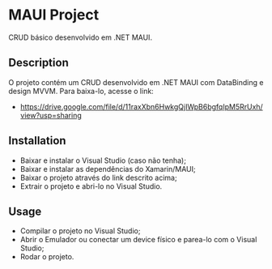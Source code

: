 # MAUI Project
CRUD básico desenvolvido em .NET MAUI.

## Description
O projeto contém um CRUD desenvolvido em .NET MAUI com DataBinding e design MVVM. Para baixa-lo, acesse o link: 
- https://drive.google.com/file/d/11raxXbn6HwkgQjIWpB6bgfqIpM5RrUxh/view?usp=sharing

## Installation
- Baixar e instalar o Visual Studio (caso não tenha);
- Baixar e instalar as dependências do Xamarin/MAUI;
- Baixar o projeto através do link descrito acima;
- Extrair o projeto e abri-lo no Visual Studio.

## Usage
- Compilar o projeto no Visual Studio;
- Abrir o Emulador ou conectar um device físico e parea-lo com o Visual Studio;
- Rodar o projeto.